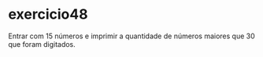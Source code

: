 # exercicio48
 Entrar com 15 números e imprimir a quantidade de números maiores que 30 que foram digitados.
